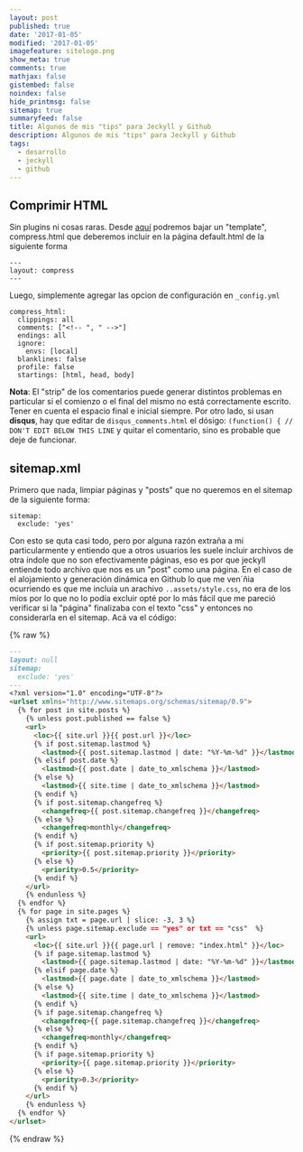 ```yaml
---
layout: post
published: true
date: '2017-01-05'
modified: '2017-01-05'
imagefeature: sitelogo.png
show_meta: true
comments: true
mathjax: false
gistembed: false
noindex: false
hide_printmsg: false
sitemap: true
summaryfeed: false
title: Algunos de mis "tips" para Jeckyll y Github
description: Algunos de mis "tips" para Jeckyll y Github
tags:
  - desarrollo
  - jeckyll
  - github
---
```

## Comprimir HTML

Sin plugins ni cosas raras. Desde [aquí](http://jch.penibelst.de/) podremos bajar un "template", compress.html que deberemos incluir en la página default.html de la siguiente forma

```
---
layout: compress
---
```

Luego, simplemente agregar las opcion de configuración en `_config.yml`

```
compress_html:
  clippings: all
  comments: ["<!-- ", " -->"]
  endings: all
  ignore:
    envs: [local]
  blanklines: false
  profile: false
  startings: [html, head, body]
```
**Nota**: El "strip" de los comentarios puede generar distintos problemas en particular si el comienzo o el final del mismo no está correctamente escrito. Tener en cuenta el espacio final e inicial siempre. Por otro lado, si usan **disqus**, hay que editar de `disqus_comments.html` el dósigo: `(function() { // DON'T EDIT BELOW THIS LINE` y quitar el comentario, sino es probable que deje de funcionar.

## sitemap.xml

Primero que nada, limpiar páginas y "posts" que no queremos en el sitemap de la siguiente forma:

```
sitemap:
  exclude: 'yes'
```

Con esto se quta casi todo, pero por alguna razón extraña a mi particularmente y entiendo que a otros usuarios les suele incluir archivos de otra índole que no son efectivamente páginas, eso es por que jeckyll entiende todo archivo que nos es un "post" como una página. En el caso de el alojamiento y generación dinámica en Github lo que me ven´ñia ocurriendo es que me incluía un arachivo `..assets/style.css`, no era de los míos por lo que no lo podía excluir opté por lo más fácil que me pareció verificar si la "página" finalizaba con el texto "css" y entonces no considerarla en el sitemap. Acá va el código:

{% raw  %}
```markdown
---
layout: null
sitemap:
  exclude: 'yes'
---
<?xml version="1.0" encoding="UTF-8"?>
<urlset xmlns="http://www.sitemaps.org/schemas/sitemap/0.9">
  {% for post in site.posts %}
    {% unless post.published == false %}
    <url>
      <loc>{{ site.url }}{{ post.url }}</loc>
      {% if post.sitemap.lastmod %}
        <lastmod>{{ post.sitemap.lastmod | date: "%Y-%m-%d" }}</lastmod>
      {% elsif post.date %}
        <lastmod>{{ post.date | date_to_xmlschema }}</lastmod>
      {% else %}
        <lastmod>{{ site.time | date_to_xmlschema }}</lastmod>
      {% endif %}
      {% if post.sitemap.changefreq %}
        <changefreq>{{ post.sitemap.changefreq }}</changefreq>
      {% else %}
        <changefreq>monthly</changefreq>
      {% endif %}
      {% if post.sitemap.priority %}
        <priority>{{ post.sitemap.priority }}</priority>
      {% else %}
        <priority>0.5</priority>
      {% endif %}
    </url>
    {% endunless %}
  {% endfor %}
  {% for page in site.pages %}
    {% assign txt = page.url | slice: -3, 3 %}
    {% unless page.sitemap.exclude == "yes" or txt == "css"  %}
    <url>
      <loc>{{ site.url }}{{ page.url | remove: "index.html" }}</loc>
      {% if page.sitemap.lastmod %}
        <lastmod>{{ page.sitemap.lastmod | date: "%Y-%m-%d" }}</lastmod>
      {% elsif page.date %}
        <lastmod>{{ page.date | date_to_xmlschema }}</lastmod>
      {% else %}
        <lastmod>{{ site.time | date_to_xmlschema }}</lastmod>
      {% endif %}
      {% if page.sitemap.changefreq %}
        <changefreq>{{ page.sitemap.changefreq }}</changefreq>
      {% else %}
        <changefreq>monthly</changefreq>
      {% endif %}
      {% if page.sitemap.priority %}
        <priority>{{ page.sitemap.priority }}</priority>
      {% else %}
        <priority>0.3</priority>
      {% endif %}
    </url>
    {% endunless %}
  {% endfor %}
</urlset>
```
{% endraw  %}


